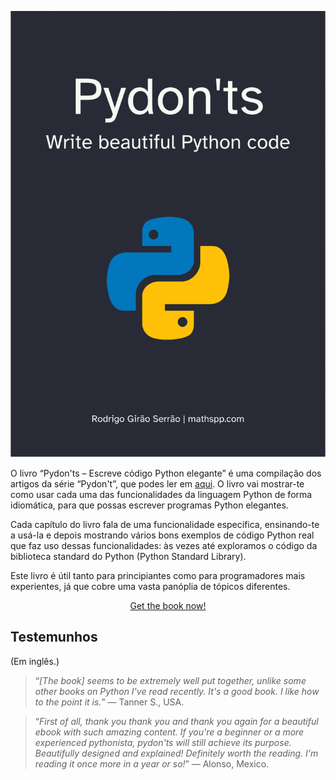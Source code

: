 ![](pydonts.svg?classes=float-right)

O livro “Pydon'ts – Escreve código Python elegante” é uma compilação dos artigos da série “Pydon't”, que podes ler em [aqui](/blog/pydonts).
O livro vai mostrar-te como usar cada uma das funcionalidades da linguagem Python de forma idiomática, para que possas escrever programas Python elegantes.

Cada capítulo do livro fala de uma funcionalidade específica, ensinando-te a usá-la e depois mostrando vários bons exemplos de código Python real que faz
uso dessas funcionalidades: às vezes até exploramos o código da biblioteca standard do Python (Python Standard Library).

Este livro é útil tanto para principiantes como para programadores mais experientes, já que cobre uma vasta panóplia de tópicos diferentes.

<p style="clear:both"></p>

<div style="display:flex; justify-content:center">
<a class="gumroad-button" href="https://gumroad.com/l/gfKOV" target="_blank">Get the book now!</a>
</div>

## Testemunhos

(Em inglês.)

 > “*[The book] seems to be extremely well put together, unlike some other books on Python I've read recently. It's a good book. I like how to the point it is.*” ― Tanner S., USA.

<!---->

 > “*First of all, thank you thank you and thank you again for a beautiful ebook with such amazing content. If you're a beginner or a more experienced pythonista, pydon'ts will still achieve its purpose. Beautifully designed and explained! Definitely worth the reading. I'm reading it once more in a year or so!*” ― Alonso, Mexico.
